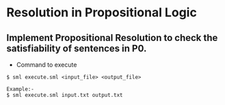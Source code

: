 # Resolution in Propositional Logic

## Implement Propositional Resolution to check the satisfiability of sentences in P0.

* Command to execute
```
$ sml execute.sml <input_file> <output_file>

Example:-
$ sml execute.sml input.txt output.txt

```
